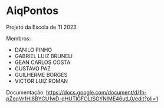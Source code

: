 # AiqPontos
Projeto da Escola de TI 2023

Membros:
- DANILO PINHO
- GABRIEL LUIZ BRUNELI
- GEAN CARLOS COSTA 
- GUSTAVO PAZ
- GUILHERME BORGES
- VICTOR LUIZ ROMAN
  
Documentação: https://docs.google.com/document/d/1h-pZeqVr1HI8BYCU1wD-qHUTlGFOLtSGYNlME46utL0/edit?pli=1
